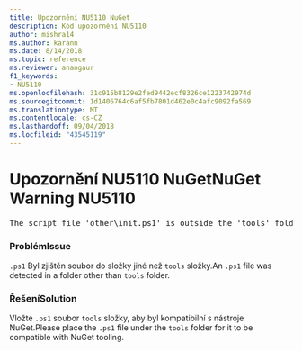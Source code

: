 ```yaml
---
title: Upozornění NU5110 NuGet
description: Kód upozornění NU5110
author: mishra14
ms.author: karann
ms.date: 8/14/2018
ms.topic: reference
ms.reviewer: anangaur
f1_keywords:
- NU5110
ms.openlocfilehash: 31c915b8129e2fed9442ecf8326ce1223742974d
ms.sourcegitcommit: 1d1406764c6af5fb7801d462e0c4afc9092fa569
ms.translationtype: MT
ms.contentlocale: cs-CZ
ms.lasthandoff: 09/04/2018
ms.locfileid: "43545119"
---
```

# <a name="nuget-warning-nu5110"></a><span data-ttu-id="c7cf8-103">Upozornění NU5110 NuGet</span><span class="sxs-lookup"><span data-stu-id="c7cf8-103">NuGet Warning NU5110</span></span>
<pre>The script file 'other\init.ps1' is outside the 'tools' folder and hence will not be executed during installation of this package. Move it into the 'tools' folder.</pre>

### <a name="issue"></a><span data-ttu-id="c7cf8-104">Problém</span><span class="sxs-lookup"><span data-stu-id="c7cf8-104">Issue</span></span>

<span data-ttu-id="c7cf8-105">`.ps1` Byl zjištěn soubor do složky jiné než `tools` složky.</span><span class="sxs-lookup"><span data-stu-id="c7cf8-105">An `.ps1` file was detected in a folder other than `tools` folder.</span></span>


### <a name="solution"></a><span data-ttu-id="c7cf8-106">Řešení</span><span class="sxs-lookup"><span data-stu-id="c7cf8-106">Solution</span></span>

<span data-ttu-id="c7cf8-107">Vložte `.ps1` soubor `tools` složky, aby byl kompatibilní s nástroje NuGet.</span><span class="sxs-lookup"><span data-stu-id="c7cf8-107">Please place the `.ps1`  file under the `tools` folder for it to be compatible with NuGet tooling.</span></span>

